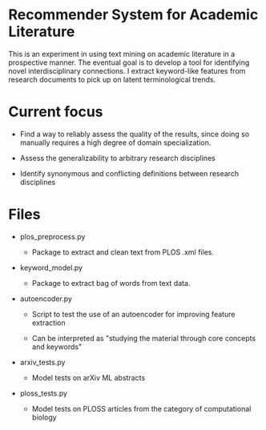 # Recommender System for Academic Literature
This is an experiment in using text mining on academic literature in a prospective manner. The eventual goal is to develop a tool for identifying novel interdisciplinary connections. I extract keyword-like features from research documents to pick up on latent terminological trends.

# Current focus
- Find a way to reliably assess the quality of the results, since doing so manually requires a high degree of domain specialization.

- Assess the generalizability to arbitrary research disciplines

- Identify synonymous and conflicting definitions between research disciplines

# Files

- plos_preprocess.py

  - Package to extract and clean text from PLOS .xml files.

- keyword_model.py

  - Package to extract bag of words from text data.

- autoencoder.py

  - Script to test the use of an autoencoder for improving feature extraction

  - Can be interpreted as "studying the material through core concepts and keywords"

- arxiv_tests.py

  - Model tests on arXiv ML abstracts

- ploss_tests.py

  - Model tests on PLOSS articles from the category of computational biology

